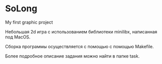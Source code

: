 # SoLong
My first graphic project

Небольшая 2d игра с использованием библиотеки minilibx, написанная под MacOS.

Сборка программы осуществляется с помощью с помощью Makefile.

Более подробное описание задания можно найти в папке task.
